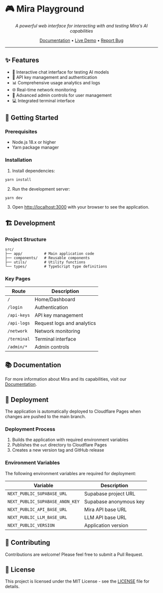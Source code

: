 # 🎮 Mira Playground

<div align="center">

_A powerful web interface for interacting with and testing Mira's AI capabilities_

[Documentation](https://docs.mira.network) • [Live Demo](https://console.mira.network) • [Report Bug](https://feedback.mira.network)

</div>

---

## ✨ Features

- 🤖 Interactive chat interface for testing AI models
- 🔑 API key management and authentication
- 📊 Comprehensive usage analytics and logs
- 🌐 Real-time network monitoring
- 👥 Advanced admin controls for user management
- 💻 Integrated terminal interface

## 🚀 Getting Started

### Prerequisites

- Node.js 18.x or higher
- Yarn package manager

### Installation

1. Install dependencies:

```bash
yarn install
```

2. Run the development server:

```bash
yarn dev
```

3. Open [http://localhost:3000](http://localhost:3000) with your browser to see the application.

## 🏗️ Development

### Project Structure

```
src/
├── app/          # Main application code
├── components/   # Reusable components
├── utils/        # Utility functions
└── types/        # TypeScript type definitions
```

### Key Pages

| Route       | Description                |
| ----------- | -------------------------- |
| `/`         | Home/Dashboard             |
| `/login`    | Authentication             |
| `/api-keys` | API key management         |
| `/api-logs` | Request logs and analytics |
| `/network`  | Network monitoring         |
| `/terminal` | Terminal interface         |
| `/admin/*`  | Admin controls             |

## 📚 Documentation

For more information about Mira and its capabilities, visit our [Documentation](https://docs.mira.ai).

## 🚢 Deployment

The application is automatically deployed to Cloudflare Pages when changes are pushed to the main branch.

### Deployment Process

1. Builds the application with required environment variables
2. Publishes the `out` directory to Cloudflare Pages
3. Creates a new version tag and GitHub release

### Environment Variables

The following environment variables are required for deployment:

| Variable                        | Description            |
| ------------------------------- | ---------------------- |
| `NEXT_PUBLIC_SUPABASE_URL`      | Supabase project URL   |
| `NEXT_PUBLIC_SUPABASE_ANON_KEY` | Supabase anonymous key |
| `NEXT_PUBLIC_API_BASE_URL`      | Mira API base URL      |
| `NEXT_PUBLIC_LLM_BASE_URL`      | LLM API base URL       |
| `NEXT_PUBLIC_VERSION`           | Application version    |

## 🤝 Contributing

Contributions are welcome! Please feel free to submit a Pull Request.

## 📄 License

This project is licensed under the MIT License - see the [LICENSE](LICENSE) file for details.
